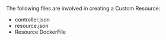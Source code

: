 The following files are involved in creating a Custom Resource:

-   controller.json 
-   resource.json
-   Resource DockerFile